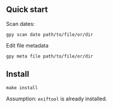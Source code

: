 ## Quick start

Scan dates:

```shell
gpy scan date path/to/file/or/dir
```

<!--
Scan GPS coordinates:

```shell
gpy scan gps path/to/file/or/dir
```
-->

Edit file metadata

```shell
gpy meta file path/to/file/or/dir
```

## Install

```shell
make install
```

Assumption: `exiftool` is already installed.

